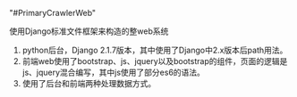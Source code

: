 "#PrimaryCrawlerWeb"
 
使用Django标准文件框架来构造的整web系统
1. python后台，Django 2.1.7版本，其中使用了Django中2.x版本后path用法。
2. 前端web使用了bootstrap、js、jquery以及bootstrap的组件，页面的逻辑是js、jquery混合编写，其中js使用了部分es6的语法。
3. 使用了后台和前端两种处理数据方式。
